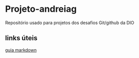 # Projeto-andreiag
Repositório usado para projetos dos desafios Git/github da DIO

## links úteis
[guia markdown](https://www.markdownguide.org/)
